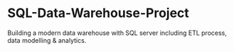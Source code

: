 # SQL-Data-Warehouse-Project
Building a modern data warehouse with SQL server including ETL process, data modelling &amp; analytics.
